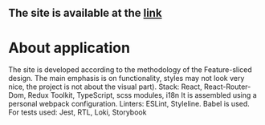 ## The site is available at the [link](https://musical-marigold-5e54e4.netlify.app/)
# About application
The site is developed according to the methodology of the Feature-sliced design. The main emphasis is on functionality, styles may not look very nice, the project is not about the visual part).
Stack: React, React-Router-Dom, Redux Toolkit, TypeScript, scss modules, i18n
It is assembled using a personal webpack configuration.
Linters: ESLint, Styleline. Babel is used.
For tests used: Jest, RTL, Loki, Storybook
